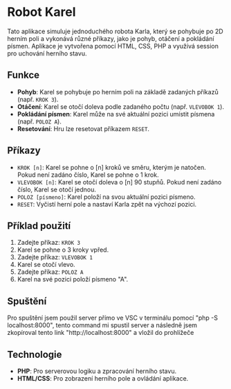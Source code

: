 # Robot Karel 

Tato aplikace simuluje jednoduchého robota Karla, který se pohybuje po 2D herním poli a vykonává různé příkazy, jako je pohyb, otáčení a pokládání písmen. Aplikace je vytvořena pomocí HTML, CSS, PHP a využívá session pro uchování herního stavu.

## Funkce
- **Pohyb**: Karel se pohybuje po herním poli na základě zadaných příkazů (např. `KROK 3`).
- **Otáčení**: Karel se otočí doleva podle zadaného počtu (např. `VLEVOBOK 1`).
- **Pokládání písmen**: Karel může na své aktuální pozici umístit písmena (např. `POLOZ A`).
- **Resetování**: Hru lze resetovat příkazem `RESET`.

## Příkazy
- `KROK [n]`: Karel se pohne o [n] kroků ve směru, kterým je natočen. Pokud není zadáno číslo, Karel se pohne o 1 krok.
- `VLEVOBOK [n]`: Karel se otočí doleva o [n] 90 stupňů. Pokud není zadáno číslo, Karel se otočí jednou.
- `POLOZ [písmeno]`: Karel položí na svou aktuální pozici písmeno.
- `RESET`: Vyčistí herní pole a nastaví Karla zpět na výchozí pozici.

## Příklad použití
1. Zadejte příkaz: `KROK 3`
2. Karel se pohne o 3 kroky vpřed.
3. Zadejte příkaz: `VLEVOBOK 1`
4. Karel se otočí vlevo.
5. Zadejte příkaz: `POLOZ A`
6. Karel na své pozici položí písmeno "A".

## Spuštění
Pro spuštění jsem použil server přímo ve VSC v terminálu pomocí "php -S localhost:8000", tento command mi spustil server a následně jsem zkopíroval tento link "http://localhost:8000" a vložil do prohlížeče


## Technologie
- **PHP**: Pro serverovou logiku a zpracování herního stavu.
- **HTML/CSS**: Pro zobrazení herního pole a ovládání aplikace.

